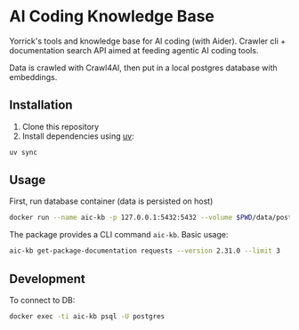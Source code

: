 # AI Coding Knowledge Base

Yorrick's tools and knowledge base for AI coding (with Aider).
Crawler cli + documentation search API aimed at feeding agentic AI coding tools. 

Data is crawled with Crawl4AI, then put in a local postgres database with embeddings.

## Installation

1. Clone this repository
2. Install dependencies using [uv](https://docs.astral.sh/uv/getting-started/installation/):
```bash
uv sync
```

## Usage

First, run database container (data is persisted on host)

```bash
docker run --name aic-kb -p 127.0.0.1:5432:5432 --volume $PWD/data/postgres:/var/lib/postgresql/data -e POSTGRES_PASSWORD=mysecretpassword -d pgvector/pgvector:pg17
```

The package provides a CLI command `aic-kb`. Basic usage:

```bash
aic-kb get-package-documentation requests --version 2.31.0 --limit 3
```


## Development

To connect to DB:

```bash
docker exec -ti aic-kb psql -U postgres
```
